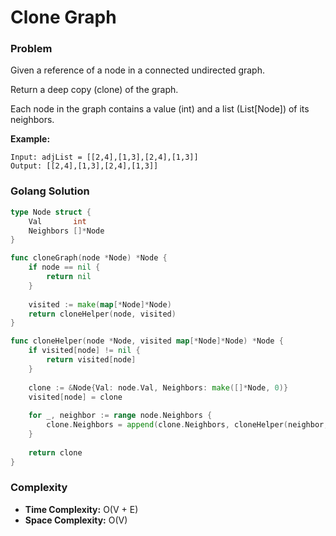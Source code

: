 # Clone Graph

### Problem
Given a reference of a node in a connected undirected graph.

Return a deep copy (clone) of the graph.

Each node in the graph contains a value (int) and a list (List[Node]) of its neighbors.

**Example:**
```
Input: adjList = [[2,4],[1,3],[2,4],[1,3]]
Output: [[2,4],[1,3],[2,4],[1,3]]
```

### Golang Solution

```go
type Node struct {
    Val       int
    Neighbors []*Node
}

func cloneGraph(node *Node) *Node {
    if node == nil {
        return nil
    }
    
    visited := make(map[*Node]*Node)
    return cloneHelper(node, visited)
}

func cloneHelper(node *Node, visited map[*Node]*Node) *Node {
    if visited[node] != nil {
        return visited[node]
    }
    
    clone := &Node{Val: node.Val, Neighbors: make([]*Node, 0)}
    visited[node] = clone
    
    for _, neighbor := range node.Neighbors {
        clone.Neighbors = append(clone.Neighbors, cloneHelper(neighbor, visited))
    }
    
    return clone
}
```

### Complexity
- **Time Complexity:** O(V + E)
- **Space Complexity:** O(V)
